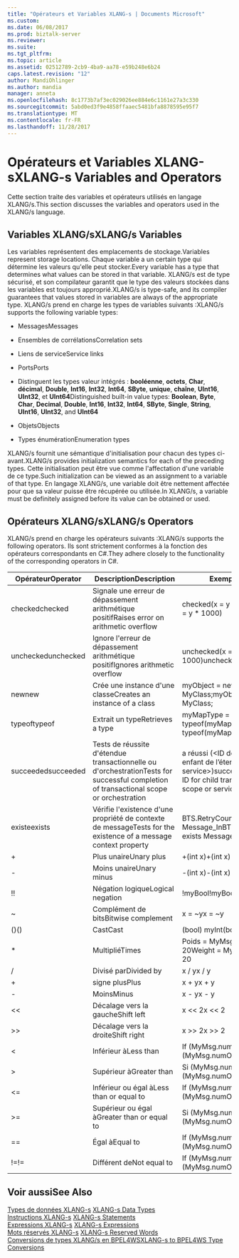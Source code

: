 ```yaml
---
title: "Opérateurs et Variables XLANG-s | Documents Microsoft"
ms.custom: 
ms.date: 06/08/2017
ms.prod: biztalk-server
ms.reviewer: 
ms.suite: 
ms.tgt_pltfrm: 
ms.topic: article
ms.assetid: 02512789-2cb9-4ba9-aa78-e59b248e6b24
caps.latest.revision: "12"
author: MandiOhlinger
ms.author: mandia
manager: anneta
ms.openlocfilehash: 8c1773b7af3ec029026ee884e6c1161e27a3c330
ms.sourcegitcommit: 5abd0ed3f9e4858ffaaec5481bfa8878595e95f7
ms.translationtype: MT
ms.contentlocale: fr-FR
ms.lasthandoff: 11/28/2017
---
```

# <a name="xlang-s-variables-and-operators"></a><span data-ttu-id="1efca-102">Opérateurs et Variables XLANG-s</span><span class="sxs-lookup"><span data-stu-id="1efca-102">XLANG-s Variables and Operators</span></span>
<span data-ttu-id="1efca-103">Cette section traite des variables et opérateurs utilisés en langage XLANG/s.</span><span class="sxs-lookup"><span data-stu-id="1efca-103">This section discusses the variables and operators used in the XLANG/s language.</span></span>  
  
## <a name="xlangs-variables"></a><span data-ttu-id="1efca-104">Variables XLANG/s</span><span class="sxs-lookup"><span data-stu-id="1efca-104">XLANG/s Variables</span></span>  
 <span data-ttu-id="1efca-105">Les variables représentent des emplacements de stockage.</span><span class="sxs-lookup"><span data-stu-id="1efca-105">Variables represent storage locations.</span></span> <span data-ttu-id="1efca-106">Chaque variable a un certain type qui détermine les valeurs qu'elle peut stocker.</span><span class="sxs-lookup"><span data-stu-id="1efca-106">Every variable has a type that determines what values can be stored in that variable.</span></span> <span data-ttu-id="1efca-107">XLANG/s est de type sécurisé, et son compilateur garantit que le type des valeurs stockées dans les variables est toujours approprié.</span><span class="sxs-lookup"><span data-stu-id="1efca-107">XLANG/s is type-safe, and its compiler guarantees that values stored in variables are always of the appropriate type.</span></span> <span data-ttu-id="1efca-108">XLANG/s prend en charge les types de variables suivants :</span><span class="sxs-lookup"><span data-stu-id="1efca-108">XLANG/s supports the following variable types:</span></span>  
  
-   <span data-ttu-id="1efca-109">Messages</span><span class="sxs-lookup"><span data-stu-id="1efca-109">Messages</span></span>  
  
-   <span data-ttu-id="1efca-110">Ensembles de corrélations</span><span class="sxs-lookup"><span data-stu-id="1efca-110">Correlation sets</span></span>  
  
-   <span data-ttu-id="1efca-111">Liens de service</span><span class="sxs-lookup"><span data-stu-id="1efca-111">Service links</span></span>  
  
-   <span data-ttu-id="1efca-112">Ports</span><span class="sxs-lookup"><span data-stu-id="1efca-112">Ports</span></span>  
  
-   <span data-ttu-id="1efca-113">Distinguent les types valeur intégrés : **booléenne**, **octets**, **Char**, **décimal**, **Double**,  **Int16**, **Int32**, **Int64**, **SByte**, **unique**, **chaîne**, **UInt16**, **UInt32**, et **UInt64**</span><span class="sxs-lookup"><span data-stu-id="1efca-113">Distinguished built-in value types: **Boolean**, **Byte**, **Char**, **Decimal**, **Double**, **Int16**, **Int32**, **Int64**, **SByte**, **Single**, **String**, **UInt16**, **UInt32**, and **UInt64**</span></span>  
  
-   <span data-ttu-id="1efca-114">Objets</span><span class="sxs-lookup"><span data-stu-id="1efca-114">Objects</span></span>  
  
-   <span data-ttu-id="1efca-115">Types énumération</span><span class="sxs-lookup"><span data-stu-id="1efca-115">Enumeration types</span></span>  
  
 <span data-ttu-id="1efca-116">XLANG/s fournit une sémantique d'initialisation pour chacun des types ci-avant.</span><span class="sxs-lookup"><span data-stu-id="1efca-116">XLANG/s provides initialization semantics for each of the preceding types.</span></span> <span data-ttu-id="1efca-117">Cette initialisation peut être vue comme l'affectation d'une variable de ce type.</span><span class="sxs-lookup"><span data-stu-id="1efca-117">Such initialization can be viewed as an assignment to a variable of that type.</span></span> <span data-ttu-id="1efca-118">En langage XLANG/s, une variable doit être nettement affectée pour que sa valeur puisse être récupérée ou utilisée.</span><span class="sxs-lookup"><span data-stu-id="1efca-118">In XLANG/s, a variable must be definitely assigned before its value can be obtained or used.</span></span>  
  
## <a name="xlangs-operators"></a><span data-ttu-id="1efca-119">Opérateurs XLANG/s</span><span class="sxs-lookup"><span data-stu-id="1efca-119">XLANG/s Operators</span></span>  
 <span data-ttu-id="1efca-120">XLANG/s prend en charge les opérateurs suivants :</span><span class="sxs-lookup"><span data-stu-id="1efca-120">XLANG/s supports the following operators.</span></span> <span data-ttu-id="1efca-121">Ils sont strictement conformes à la fonction des opérateurs correspondants en C#.</span><span class="sxs-lookup"><span data-stu-id="1efca-121">They adhere closely to the functionality of the corresponding operators in C#.</span></span>  
  
|<span data-ttu-id="1efca-122">Opérateur</span><span class="sxs-lookup"><span data-stu-id="1efca-122">Operator</span></span>|<span data-ttu-id="1efca-123"> Description</span><span class="sxs-lookup"><span data-stu-id="1efca-123">Description</span></span>|<span data-ttu-id="1efca-124">Exemple</span><span class="sxs-lookup"><span data-stu-id="1efca-124">Example</span></span>|  
|--------------|-----------------|-------------|  
|<span data-ttu-id="1efca-125">checked</span><span class="sxs-lookup"><span data-stu-id="1efca-125">checked</span></span>|<span data-ttu-id="1efca-126">Signale une erreur de dépassement arithmétique positif</span><span class="sxs-lookup"><span data-stu-id="1efca-126">Raises error on arithmetic overflow</span></span>|<span data-ttu-id="1efca-127">checked(x = y * 1000)</span><span class="sxs-lookup"><span data-stu-id="1efca-127">checked(x = y * 1000)</span></span>|  
|<span data-ttu-id="1efca-128">unchecked</span><span class="sxs-lookup"><span data-stu-id="1efca-128">unchecked</span></span>|<span data-ttu-id="1efca-129">Ignore l'erreur de dépassement arithmétique positif</span><span class="sxs-lookup"><span data-stu-id="1efca-129">Ignores arithmetic overflow</span></span>|<span data-ttu-id="1efca-130">unchecked(x = y * 1000)</span><span class="sxs-lookup"><span data-stu-id="1efca-130">unchecked(x = y * 1000)</span></span>|  
|<span data-ttu-id="1efca-131">new</span><span class="sxs-lookup"><span data-stu-id="1efca-131">new</span></span>|<span data-ttu-id="1efca-132">Crée une instance d'une classe</span><span class="sxs-lookup"><span data-stu-id="1efca-132">Creates an instance of a class</span></span>|<span data-ttu-id="1efca-133">myObject = new MyClass;</span><span class="sxs-lookup"><span data-stu-id="1efca-133">myObject = new MyClass;</span></span>|  
|<span data-ttu-id="1efca-134">typeof</span><span class="sxs-lookup"><span data-stu-id="1efca-134">typeof</span></span>|<span data-ttu-id="1efca-135">Extrait un type</span><span class="sxs-lookup"><span data-stu-id="1efca-135">Retrieves a type</span></span>|<span data-ttu-id="1efca-136">myMapType = typeof(myMap)</span><span class="sxs-lookup"><span data-stu-id="1efca-136">myMapType = typeof(myMap)</span></span>|  
|<span data-ttu-id="1efca-137">succeeded</span><span class="sxs-lookup"><span data-stu-id="1efca-137">succeeded</span></span>|<span data-ttu-id="1efca-138">Tests de réussite d'étendue transactionnelle ou d'orchestration</span><span class="sxs-lookup"><span data-stu-id="1efca-138">Tests for successful completion of transactional scope or orchestration</span></span>|<span data-ttu-id="1efca-139">a réussi (\<ID de transaction enfant de l’étendue actuelle ou service\>)</span><span class="sxs-lookup"><span data-stu-id="1efca-139">succeeded(\<transaction ID for child transaction of current scope or service\>)</span></span>|  
|<span data-ttu-id="1efca-140">existe</span><span class="sxs-lookup"><span data-stu-id="1efca-140">exists</span></span>|<span data-ttu-id="1efca-141">Vérifie l'existence d'une propriété de contexte de message</span><span class="sxs-lookup"><span data-stu-id="1efca-141">Tests for the existence of a message context property</span></span>|<span data-ttu-id="1efca-142">BTS.RetryCount exists Message_In</span><span class="sxs-lookup"><span data-stu-id="1efca-142">BTS.RetryCount exists Message_In</span></span>|  
|+|<span data-ttu-id="1efca-143">Plus unaire</span><span class="sxs-lookup"><span data-stu-id="1efca-143">Unary plus</span></span>|<span data-ttu-id="1efca-144">+(int x)</span><span class="sxs-lookup"><span data-stu-id="1efca-144">+(int x)</span></span>|  
|-|<span data-ttu-id="1efca-145">Moins unaire</span><span class="sxs-lookup"><span data-stu-id="1efca-145">Unary minus</span></span>|<span data-ttu-id="1efca-146">-(int x)</span><span class="sxs-lookup"><span data-stu-id="1efca-146">-(int x)</span></span>|  
|<span data-ttu-id="1efca-147">!</span><span class="sxs-lookup"><span data-stu-id="1efca-147">!</span></span>|<span data-ttu-id="1efca-148">Négation logique</span><span class="sxs-lookup"><span data-stu-id="1efca-148">Logical negation</span></span>|<span data-ttu-id="1efca-149">!myBool</span><span class="sxs-lookup"><span data-stu-id="1efca-149">!myBool</span></span>|  
|~|<span data-ttu-id="1efca-150">Complément de bits</span><span class="sxs-lookup"><span data-stu-id="1efca-150">Bitwise complement</span></span>|<span data-ttu-id="1efca-151">x = ~y</span><span class="sxs-lookup"><span data-stu-id="1efca-151">x = ~y</span></span>|  
|<span data-ttu-id="1efca-152">()</span><span class="sxs-lookup"><span data-stu-id="1efca-152">()</span></span>|<span data-ttu-id="1efca-153">Cast</span><span class="sxs-lookup"><span data-stu-id="1efca-153">Cast</span></span>|<span data-ttu-id="1efca-154">(bool) myInt</span><span class="sxs-lookup"><span data-stu-id="1efca-154">(bool) myInt</span></span>|  
|*|<span data-ttu-id="1efca-155">Multiplié</span><span class="sxs-lookup"><span data-stu-id="1efca-155">Times</span></span>|<span data-ttu-id="1efca-156">Poids = MyMsg.numOrders * 20</span><span class="sxs-lookup"><span data-stu-id="1efca-156">Weight = MyMsg.numOrders * 20</span></span>|  
|/|<span data-ttu-id="1efca-157">Divisé par</span><span class="sxs-lookup"><span data-stu-id="1efca-157">Divided by</span></span>|<span data-ttu-id="1efca-158">x / y</span><span class="sxs-lookup"><span data-stu-id="1efca-158">x / y</span></span>|  
|+|<span data-ttu-id="1efca-159">signe plus</span><span class="sxs-lookup"><span data-stu-id="1efca-159">Plus</span></span>|<span data-ttu-id="1efca-160">x + y</span><span class="sxs-lookup"><span data-stu-id="1efca-160">x + y</span></span>|  
|-|<span data-ttu-id="1efca-161">Moins</span><span class="sxs-lookup"><span data-stu-id="1efca-161">Minus</span></span>|<span data-ttu-id="1efca-162">x - y</span><span class="sxs-lookup"><span data-stu-id="1efca-162">x - y</span></span>|  
|<<|<span data-ttu-id="1efca-163">Décalage vers la gauche</span><span class="sxs-lookup"><span data-stu-id="1efca-163">Shift left</span></span>|<span data-ttu-id="1efca-164">x << 2</span><span class="sxs-lookup"><span data-stu-id="1efca-164">x << 2</span></span>|  
|>>|<span data-ttu-id="1efca-165">Décalage vers la droite</span><span class="sxs-lookup"><span data-stu-id="1efca-165">Shift right</span></span>|<span data-ttu-id="1efca-166">x >> 2</span><span class="sxs-lookup"><span data-stu-id="1efca-166">x >> 2</span></span>|  
|<|<span data-ttu-id="1efca-167">Inférieur à</span><span class="sxs-lookup"><span data-stu-id="1efca-167">Less than</span></span>|<span data-ttu-id="1efca-168">If (MyMsg.numOrders < 10)...</span><span class="sxs-lookup"><span data-stu-id="1efca-168">If (MyMsg.numOrders < 10)...</span></span>|  
|>|<span data-ttu-id="1efca-169">Supérieur à</span><span class="sxs-lookup"><span data-stu-id="1efca-169">Greater than</span></span>|<span data-ttu-id="1efca-170">Si (MyMsg.numOrders > 10)...</span><span class="sxs-lookup"><span data-stu-id="1efca-170">If (MyMsg.numOrders > 10)...</span></span>|  
|<=|<span data-ttu-id="1efca-171">Inférieur ou égal à</span><span class="sxs-lookup"><span data-stu-id="1efca-171">Less than or equal to</span></span>|<span data-ttu-id="1efca-172">If (MyMsg.numOrders <= 10)...</span><span class="sxs-lookup"><span data-stu-id="1efca-172">If (MyMsg.numOrders <= 10)...</span></span>|  
|>=|<span data-ttu-id="1efca-173">Supérieur ou égal à</span><span class="sxs-lookup"><span data-stu-id="1efca-173">Greater than or equal to</span></span>|<span data-ttu-id="1efca-174">Si (MyMsg.numOrders > = 10)...</span><span class="sxs-lookup"><span data-stu-id="1efca-174">If (MyMsg.numOrders >= 10)...</span></span>|  
|==|<span data-ttu-id="1efca-175">Égal à</span><span class="sxs-lookup"><span data-stu-id="1efca-175">Equal to</span></span>|<span data-ttu-id="1efca-176">If (MyMsg.numOrders == 10)...</span><span class="sxs-lookup"><span data-stu-id="1efca-176">If (MyMsg.numOrders == 10)...</span></span>|  
|<span data-ttu-id="1efca-177">!=</span><span class="sxs-lookup"><span data-stu-id="1efca-177">!=</span></span>|<span data-ttu-id="1efca-178">Différent de</span><span class="sxs-lookup"><span data-stu-id="1efca-178">Not equal to</span></span>|<span data-ttu-id="1efca-179">If (MyMsg.numOrders != 10)...</span><span class="sxs-lookup"><span data-stu-id="1efca-179">If (MyMsg.numOrders != 10)...</span></span>|  
  
## <a name="see-also"></a><span data-ttu-id="1efca-180">Voir aussi</span><span class="sxs-lookup"><span data-stu-id="1efca-180">See Also</span></span>  
 <span data-ttu-id="1efca-181">[Types de données XLANG-s](../core/xlang-s-data-types.md) </span><span class="sxs-lookup"><span data-stu-id="1efca-181">[XLANG-s Data Types](../core/xlang-s-data-types.md) </span></span>  
 <span data-ttu-id="1efca-182">[Instructions XLANG-s](../core/xlang-s-statements.md) </span><span class="sxs-lookup"><span data-stu-id="1efca-182">[XLANG-s Statements](../core/xlang-s-statements.md) </span></span>  
 <span data-ttu-id="1efca-183">[Expressions XLANG-s](../core/xlang-s-expressions.md) </span><span class="sxs-lookup"><span data-stu-id="1efca-183">[XLANG-s Expressions](../core/xlang-s-expressions.md) </span></span>  
 <span data-ttu-id="1efca-184">[Mots réservés XLANG-s](../core/xlang-s-reserved-words.md) </span><span class="sxs-lookup"><span data-stu-id="1efca-184">[XLANG-s Reserved Words](../core/xlang-s-reserved-words.md) </span></span>  
 [<span data-ttu-id="1efca-185">Conversions de types XLANG/s en BPEL4WS</span><span class="sxs-lookup"><span data-stu-id="1efca-185">XLANG-s to BPEL4WS Type Conversions</span></span>](../core/xlang-s-to-bpel4ws-type-conversions.md)